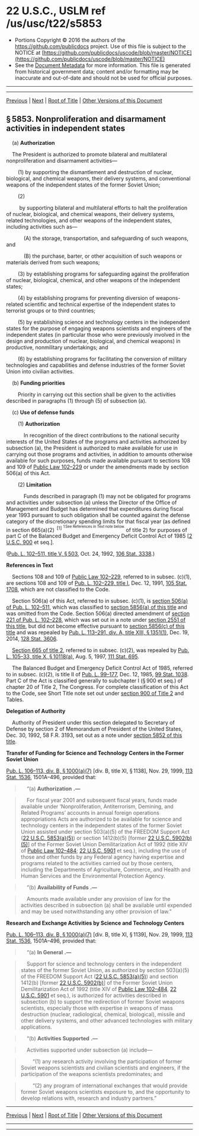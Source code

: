---
---

# 22 U.S.C., USLM ref /us/usc/t22/s5853

* Portions Copyright © 2016 the authors of the https://github.com/publicdocs project.
  Use of this file is subject to the NOTICE at [https://github.com/publicdocs/uscode/blob/master/NOTICE](https://github.com/publicdocs/uscode/blob/master/NOTICE)
* See the [Document Metadata](././../../../../..//README.md) for more information.
  This file is generated from historical government data; content and/or formatting may be inaccurate and out-of-date and should not be used for official purposes.

----------
----------

[Previous](./../../../../..//us/usc/t22/ch67/schIV/m__us_usc_t22_s5852.md) | [Next](./../../../../..//us/usc/t22/ch67/schIV/m__us_usc_t22_s5854.md) | [Root of Title](./../../../../../) | [Other Versions of this Document](https://publicdocs.github.io/go/links?ns=uslm&ref=%2Fus%2Fusc%2Ft22%2Fs5853)

## § 5853. Nonproliferation and disarmament activities in independent states

    (a) __Authorization__ 

    The President is authorized to promote bilateral and multilateral nonproliferation and disarmament activities—

        (1) by supporting the dismantlement and destruction of nuclear, biological, and chemical weapons, their delivery systems, and conventional weapons of the independent states of the former Soviet Union;

        (2)

         by supporting bilateral and multilateral efforts to halt the proliferation of nuclear, biological, and chemical weapons, their delivery systems, related technologies, and other weapons of the independent states, including activities such as—

            (A) the storage, transportation, and safeguarding of such weapons, and

            (B) the purchase, barter, or other acquisition of such weapons or materials derived from such weapons;

        (3) by establishing programs for safeguarding against the proliferation of nuclear, biological, chemical, and other weapons of the independent states;

        (4) by establishing programs for preventing diversion of weapons-related scientific and technical expertise of the independent states to terrorist groups or to third countries;

        (5) by establishing science and technology centers in the independent states for the purpose of engaging weapons scientists and engineers of the independent states (in particular those who were previously involved in the design and production of nuclear, biological, and chemical weapons) in productive, nonmilitary undertakings; and

        (6) by establishing programs for facilitating the conversion of military technologies and capabilities and defense industries of the former Soviet Union into civilian activities.

    (b) __Funding priorities__ 

        Priority in carrying out this section shall be given to the activities described in paragraphs (1) through (5) of subsection (a).

    (c) __Use of defense funds__ 

        (1) __Authorization__ 

            In recognition of the direct contributions to the national security interests of the United States of the programs and activities authorized by subsection (a), the President is authorized to make available for use in carrying out those programs and activities, in addition to amounts otherwise available for such purposes, funds made available pursuant to sections 108 and 109 of [Public Law 102–229][/us/pl/102/229] or under the amendments made by section 506(a) of this Act.

        (2) __Limitation__ 

            Funds described in paragraph (1) may not be obligated for programs and activities under subsection (a) unless the Director of the Office of Management and Budget has determined that expenditures during fiscal year 1993 pursuant to such obligation shall be counted against the defense category of the discretionary spending limits for that fiscal year (as defined in section 665(a)(2)  <sup>\[1\]</sup>  <sup><sup> 1 See References in Text note below. </sup></sup>  of title 2) for purposes of part C of the Balanced Budget and Emergency Deficit Control Act of 1985 \[[2 U.S.C. 900][/us/usc/t2/s900] et seq.\].

([Pub. L. 102–511, title V, § 503][/us/pl/102/511/s503], Oct. 24, 1992, [106 Stat. 3338][/us/stat/106/3338].)

 __References in Text__ 

    Sections 108 and 109 of [Public Law 102–229][/us/pl/102/229], referred to in subsec. (c)(1), are sections 108 and 109 of [Pub. L. 102–229, title I][/us/pl/102/229], Dec. 12, 1991, [105 Stat. 1708][/us/stat/105/1708], which are not classified to the Code.

    Section 506(a) of this Act, referred to in subsec. (c)(1), is [section 506(a) of Pub. L. 102–511][/us/pl/102/511/s506/a], which was classified to [section 5856(a) of this title][/us/usc/t22/s5856/a] and was omitted from the Code. Section 506(a) directed amendment of [section 221 of Pub. L. 102–228][/us/pl/102/228/s221], which was set out in a note under [section 2551 of this title][/us/usc/t22/s2551], but did not become effective pursuant to [section 5856(c) of this title][/us/usc/t22/s5856/c] and was repealed by [Pub. L. 113–291, div. A, title XIII, § 1351(1)][/us/pl/113/291/s1351/1], Dec. 19, 2014, [128 Stat. 3606][/us/stat/128/3606].

    [Section 665 of title 2][/us/usc/t2/s665], referred to in subsec. (c)(2), was repealed by [Pub. L. 105–33, title X, § 10118(a)][/us/pl/105/33/s10118/a], Aug. 5, 1997, [111 Stat. 695][/us/stat/111/695].

    The Balanced Budget and Emergency Deficit Control Act of 1985, referred to in subsec. (c)(2), is title II of [Pub. L. 99–177][/us/pl/99/177], Dec. 12, 1985, [99 Stat. 1038][/us/stat/99/1038]. Part C of the Act is classified generally to subchapter I (§ 900 et seq.) of chapter 20 of Title 2, The Congress. For complete classification of this Act to the Code, see Short Title note set out under [section 900 of Title 2][/us/usc/t2/s900] and Tables.

 __Delegation of Authority__ 

    Authority of President under this section delegated to Secretary of Defense by section 2 of Memorandum of President of the United States, Dec. 30, 1992, 58 F.R. 3193, set out as a note under [section 5852 of this title][/us/usc/t22/s5852].

 __Transfer of Funding for Science and Technology Centers in the Former Soviet Union__ 

[Pub. L. 106–113, div. B, § 1000(a)(7)][/us/pl/106/113/s1000/a/7] \[div. B, title XI, § 1138\], Nov. 29, 1999, [113 Stat. 1536][/us/stat/113/1536], 1501A–496, provided that:

>     “(a)  __Authorization__  __.—__ 

>     For fiscal year 2001 and subsequent fiscal years, funds made available under ‘Nonproliferation, Antiterrorism, Demining, and Related Programs’ accounts in annual foreign operations appropriations Acts are authorized to be available for science and technology centers in the independent states of the former Soviet Union assisted under section 503(a)(5) of the FREEDOM Support Act ([22 U.S.C. 5853(a)(5)][/us/usc/t22/s5853/a/5]) or section 1412(b)(5) \[former [22 U.S.C. 5902(b)(5)][/us/usc/t22/s5902/b/5]\] of the Former Soviet Union Demilitarization Act of 1992 (title XIV of [Public Law 102–484][/us/pl/102/484]; [22 U.S.C. 5901][/us/usc/t22/s5901] et seq.), including the use of those and other funds by any Federal agency having expertise and programs related to the activities carried out by those centers, including the Departments of Agriculture, Commerce, and Health and Human Services and the Environmental Protection Agency.

>     “(b)  __Availability of Funds__  __.—__ 

>     Amounts made available under any provision of law for the activities described in subsection (a) shall be available until expended and may be used notwithstanding any other provision of law.”

 __Research and Exchange Activities by Science and Technology Centers__ 

[Pub. L. 106–113, div. B, § 1000(a)(7)][/us/pl/106/113/s1000/a/7] \[div. B, title XI, § 1139\], Nov. 29, 1999, [113 Stat. 1536][/us/stat/113/1536], 1501A–496, provided that:

>     “(a)  __In General__  __.—__ 

>     Support for science and technology centers in the independent states of the former Soviet Union, as authorized by section 503(a)(5) of the FREEDOM Support Act ([22 U.S.C. 5853(a)(5)][/us/usc/t22/s5853/a/5]) and section 1412(b) \[former [22 U.S.C. 5902(b)][/us/usc/t22/s5902/b]\] of the Former Soviet Union Demilitarization Act of 1992 (title XIV of [Public Law 102–484][/us/pl/102/484], [22 U.S.C. 5901][/us/usc/t22/s5901] et seq.), is authorized for activities described in subsection (b) to support the redirection of former Soviet weapons scientists, especially those with expertise in weapons of mass destruction (nuclear, radiological, chemical, biological), missile and other delivery systems, and other advanced technologies with military applications.

>     “(b)  __Activities Supported__  __.—__ 

>     Activities supported under subsection (a) include—

>         “(1) any research activity involving the participation of former Soviet weapons scientists and civilian scientists and engineers, if the participation of the weapons scientists predominates; and

>         “(2) any program of international exchanges that would provide former Soviet weapons scientists exposure to, and the opportunity to develop relations with, research and industry partners.”

----------

[Previous](./../../../../..//us/usc/t22/ch67/schIV/m__us_usc_t22_s5852.md) | [Next](./../../../../..//us/usc/t22/ch67/schIV/m__us_usc_t22_s5854.md) | [Root of Title](./../../../../../) | [Other Versions of this Document](https://publicdocs.github.io/go/links?ns=uslm&ref=%2Fus%2Fusc%2Ft22%2Fs5853)

----------
----------

[/us/pl/102/229]: https://publicdocs.github.io/go/links?ns=uslm&ref=%2Fus%2Fpl%2F102%2F229
[/us/usc/t2/s900]: https://publicdocs.github.io/go/links?ns=uslm&ref=%2Fus%2Fusc%2Ft2%2Fs900
[/us/pl/102/511/s503]: https://publicdocs.github.io/go/links?ns=uslm&ref=%2Fus%2Fpl%2F102%2F511%2Fs503
[/us/stat/106/3338]: https://publicdocs.github.io/go/links?ns=uslm&ref=%2Fus%2Fstat%2F106%2F3338
[/us/pl/102/229]: https://publicdocs.github.io/go/links?ns=uslm&ref=%2Fus%2Fpl%2F102%2F229
[/us/pl/102/229]: https://publicdocs.github.io/go/links?ns=uslm&ref=%2Fus%2Fpl%2F102%2F229
[/us/stat/105/1708]: https://publicdocs.github.io/go/links?ns=uslm&ref=%2Fus%2Fstat%2F105%2F1708
[/us/pl/102/511/s506/a]: https://publicdocs.github.io/go/links?ns=uslm&ref=%2Fus%2Fpl%2F102%2F511%2Fs506%2Fa
[/us/usc/t22/s5856/a]: https://publicdocs.github.io/go/links?ns=uslm&ref=%2Fus%2Fusc%2Ft22%2Fs5856%2Fa
[/us/pl/102/228/s221]: https://publicdocs.github.io/go/links?ns=uslm&ref=%2Fus%2Fpl%2F102%2F228%2Fs221
[/us/usc/t22/s2551]: https://publicdocs.github.io/go/links?ns=uslm&ref=%2Fus%2Fusc%2Ft22%2Fs2551
[/us/usc/t22/s5856/c]: https://publicdocs.github.io/go/links?ns=uslm&ref=%2Fus%2Fusc%2Ft22%2Fs5856%2Fc
[/us/pl/113/291/s1351/1]: https://publicdocs.github.io/go/links?ns=uslm&ref=%2Fus%2Fpl%2F113%2F291%2Fs1351%2F1
[/us/stat/128/3606]: https://publicdocs.github.io/go/links?ns=uslm&ref=%2Fus%2Fstat%2F128%2F3606
[/us/usc/t2/s665]: https://publicdocs.github.io/go/links?ns=uslm&ref=%2Fus%2Fusc%2Ft2%2Fs665
[/us/pl/105/33/s10118/a]: https://publicdocs.github.io/go/links?ns=uslm&ref=%2Fus%2Fpl%2F105%2F33%2Fs10118%2Fa
[/us/stat/111/695]: https://publicdocs.github.io/go/links?ns=uslm&ref=%2Fus%2Fstat%2F111%2F695
[/us/pl/99/177]: https://publicdocs.github.io/go/links?ns=uslm&ref=%2Fus%2Fpl%2F99%2F177
[/us/stat/99/1038]: https://publicdocs.github.io/go/links?ns=uslm&ref=%2Fus%2Fstat%2F99%2F1038
[/us/usc/t2/s900]: https://publicdocs.github.io/go/links?ns=uslm&ref=%2Fus%2Fusc%2Ft2%2Fs900
[/us/usc/t22/s5852]: https://publicdocs.github.io/go/links?ns=uslm&ref=%2Fus%2Fusc%2Ft22%2Fs5852
[/us/pl/106/113/s1000/a/7]: https://publicdocs.github.io/go/links?ns=uslm&ref=%2Fus%2Fpl%2F106%2F113%2Fs1000%2Fa%2F7
[/us/stat/113/1536]: https://publicdocs.github.io/go/links?ns=uslm&ref=%2Fus%2Fstat%2F113%2F1536
[/us/usc/t22/s5853/a/5]: https://publicdocs.github.io/go/links?ns=uslm&ref=%2Fus%2Fusc%2Ft22%2Fs5853%2Fa%2F5
[/us/usc/t22/s5902/b/5]: https://publicdocs.github.io/go/links?ns=uslm&ref=%2Fus%2Fusc%2Ft22%2Fs5902%2Fb%2F5
[/us/pl/102/484]: https://publicdocs.github.io/go/links?ns=uslm&ref=%2Fus%2Fpl%2F102%2F484
[/us/usc/t22/s5901]: https://publicdocs.github.io/go/links?ns=uslm&ref=%2Fus%2Fusc%2Ft22%2Fs5901
[/us/pl/106/113/s1000/a/7]: https://publicdocs.github.io/go/links?ns=uslm&ref=%2Fus%2Fpl%2F106%2F113%2Fs1000%2Fa%2F7
[/us/stat/113/1536]: https://publicdocs.github.io/go/links?ns=uslm&ref=%2Fus%2Fstat%2F113%2F1536
[/us/usc/t22/s5853/a/5]: https://publicdocs.github.io/go/links?ns=uslm&ref=%2Fus%2Fusc%2Ft22%2Fs5853%2Fa%2F5
[/us/usc/t22/s5902/b]: https://publicdocs.github.io/go/links?ns=uslm&ref=%2Fus%2Fusc%2Ft22%2Fs5902%2Fb
[/us/pl/102/484]: https://publicdocs.github.io/go/links?ns=uslm&ref=%2Fus%2Fpl%2F102%2F484
[/us/usc/t22/s5901]: https://publicdocs.github.io/go/links?ns=uslm&ref=%2Fus%2Fusc%2Ft22%2Fs5901


